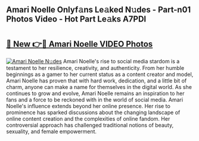 ## Amari Noelle Onlyf𝚊ns Le𝚊ked N𝚞des - Part-n01 Photos Video - Hot Part Le𝚊ks A7PDI

# <h2><a href="http://ac31681.deff.icu/?id=Amari+Noelle">🔗 New 👉🔴 Amari Noelle VIDEO Photos</a></h2>

[![Amari Noelle N𝚞des](https://i.imgur.com/rIISA9y.gif)](http://ac31681.deff.icu/?id=Amari+Noelle)
Amari Noelle's rise to social media stardom is a testament to her resilience, creativity, and authenticity. From her humble beginnings as a gamer to her current status as a content creator and model, Amari Noelle has proven that with hard work, dedication, and a little bit of charm, anyone can make a name for themselves in the digital world. As she continues to grow and evolve, Amari Noelle remains an inspiration to her fans and a force to be reckoned with in the world of social media. Amari Noelle's influence extends beyond her online presence. Her rise to prominence has sparked discussions about the changing landscape of online content creation and the complexities of online fandom. Her controversial approach has challenged traditional notions of beauty, sexuality, and female empowerment.
